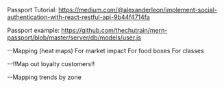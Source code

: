 Passport Tutorial:
https://medium.com/@alexanderleon/implement-social-authentication-with-react-restful-api-9b44f4714fa

Passport example: 
https://github.com/thechutrain/mern-passport/blob/master/server/db/models/user.js

--Mapping (heat maps)
    For market impact 
    For food boxes 
    For classes 

--!!Map out loyalty customers!!

--Mapping trends by zone
